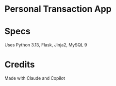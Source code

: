 # Personal Transaction App

# Specs
Uses Python 3.13, Flask, Jinja2, MySQL 9

# Credits
Made with Claude and Copilot
